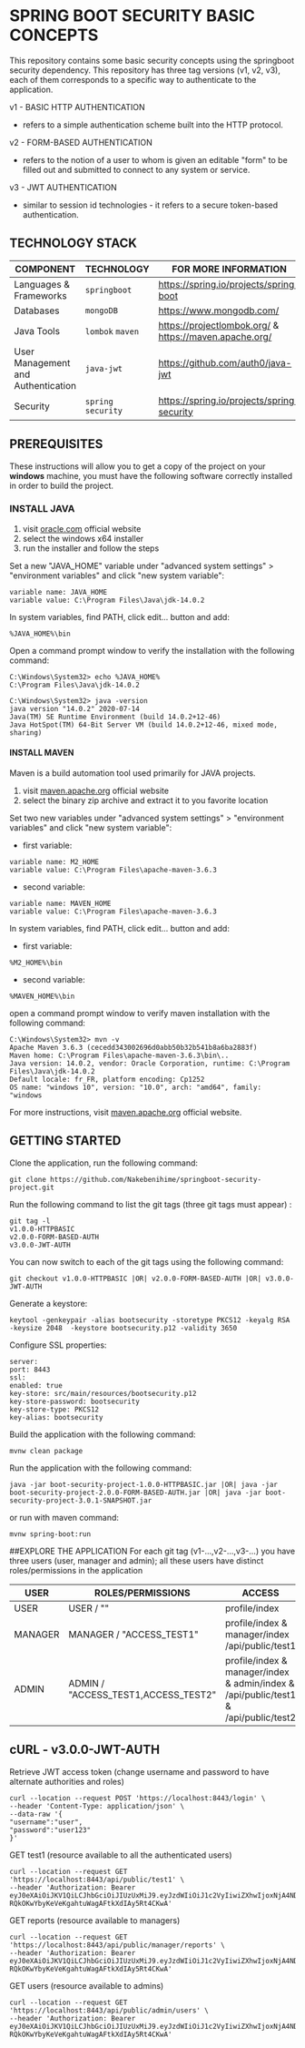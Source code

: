 # SPRING BOOT SECURITY BASIC CONCEPTS
This repository contains some basic security concepts using the springboot security dependency.
This repository has three tag versions (v1, v2, v3), each of them corresponds to a specific way to authenticate to the application.

v1 - BASIC HTTP AUTHENTICATION
- refers to a simple authentication scheme built into the HTTP protocol.

v2 - FORM-BASED AUTHENTICATION
- refers to the notion of a user to whom is given an editable "form" to be filled out and submitted to connect to any system or service.

v3 - JWT AUTHENTICATION
- similar to session id technologies - it refers to a secure token-based authentication.  

## TECHNOLOGY STACK
COMPONENT                           | TECHNOLOGY              | FOR MORE INFORMATION
---                                 | ---                     |---
Languages & Frameworks              |`springboot`            | https://spring.io/projects/spring-boot
Databases                           |`mongoDB`                | https://www.mongodb.com/
Java Tools                          |`lombok` `maven`         | https://projectlombok.org/ & https://maven.apache.org/
User Management and Authentication  |`java-jwt`               | https://github.com/auth0/java-jwt
Security                            |`spring security`        | https://spring.io/projects/spring-security 

## PREREQUISITES
These instructions will allow you to get a copy of the project on your **windows** machine, you must have the following software correctly installed in order to build the project.

### INSTALL JAVA
1. visit [oracle.com](https://www.oracle.com/java/technologies/javase-jdk14-downloads.html) official website
2. select the windows x64 installer
3. run the installer and follow the steps

Set a new "JAVA_HOME" variable under "advanced system settings" > "environment variables" and click "new system variable": 
```
variable name: JAVA_HOME
variable value: C:\Program Files\Java\jdk-14.0.2
```
In system variables, find PATH, click edit... button and add:
```
%JAVA_HOME%\bin
```
Open a command prompt window to verify the installation with the following command:
```
C:\Windows\System32> echo %JAVA_HOME%
C:\Program Files\Java\jdk-14.0.2

C:\Windows\System32> java -version
java version "14.0.2" 2020-07-14
Java(TM) SE Runtime Environment (build 14.0.2+12-46)
Java HotSpot(TM) 64-Bit Server VM (build 14.0.2+12-46, mixed mode, sharing)
```

####  INSTALL MAVEN
Maven is a build automation tool used primarily for JAVA projects.

1.	visit [maven.apache.org](https://maven.apache.org/download.cgi/) official website
2.	select the binary zip archive and extract it to you favorite location

Set two new variables under "advanced system settings" > "environment variables" and click "new system variable":
- first variable:
```
variable name: M2_HOME
variable value: C:\Program Files\apache-maven-3.6.3
```
- second variable:
```
variable name: MAVEN_HOME
variable value: C:\Program Files\apache-maven-3.6.3
```
In system variables, find PATH, click edit... button and add:
- first variable:
```
%M2_HOME%\bin
```
- second variable:
```
%MAVEN_HOME%\bin
```
open a command prompt window to verify maven installation with the following command:
```
C:\Windows\System32> mvn -v
Apache Maven 3.6.3 (cecedd343002696d0abb50b32b541b8a6ba2883f)
Maven home: C:\Program Files\apache-maven-3.6.3\bin\..
Java version: 14.0.2, vendor: Oracle Corporation, runtime: C:\Program Files\Java\jdk-14.0.2
Default locale: fr_FR, platform encoding: Cp1252
OS name: "windows 10", version: "10.0", arch: "amd64", family: "windows
```
For more instructions, visit [maven.apache.org](https://maven.apache.org/) official website.

## GETTING STARTED
Clone the application, run the following command:
```
git clone https://github.com/Nakebenihime/springboot-security-project.git
```
Run the following command to list the git tags (three git tags must appear) :
```
git tag -l
v1.0.0-HTTPBASIC
v2.0.0-FORM-BASED-AUTH
v3.0.0-JWT-AUTH
```
You can now switch to each of the git tags using the following command:
```
git checkout v1.0.0-HTTPBASIC |OR| v2.0.0-FORM-BASED-AUTH |OR| v3.0.0-JWT-AUTH
```
Generate a keystore:
```
keytool -genkeypair -alias bootsecurity -storetype PKCS12 -keyalg RSA -keysize 2048  -keystore bootsecurity.p12 -validity 3650
```
Configure SSL properties:
```
server:
port: 8443
ssl:
enabled: true
key-store: src/main/resources/bootsecurity.p12
key-store-password: bootsecurity
key-store-type: PKCS12
key-alias: bootsecurity
```
Build the application with the following command:
```
mvnw clean package
```
Run the application with the following command:
```
java -jar boot-security-project-1.0.0-HTTPBASIC.jar |OR| java -jar boot-security-project-2.0.0-FORM-BASED-AUTH.jar |OR| java -jar boot-security-project-3.0.1-SNAPSHOT.jar
```
or run with maven command:
```
mvnw spring-boot:run
```
##EXPLORE THE APPLICATION
For each git tag (v1-...,v2-...,v3-...) you have three users (user, manager and admin); all these users have distinct roles/permissions in the application

| USER                    | ROLES/PERMISSIONS                   | ACCESS 
---                       | ---                                 | ---                           
USER                      | USER / ""                           | profile/index
MANAGER                   | MANAGER / "ACCESS_TEST1"            | profile/index & manager/index /api/public/test1
ADMIN                     | ADMIN / "ACCESS_TEST1,ACCESS_TEST2" | profile/index & manager/index & admin/index & /api/public/test1 & /api/public/test2

## cURL - v3.0.0-JWT-AUTH

Retrieve JWT access token (change username and password to have alternate authorities and roles)
```
curl --location --request POST 'https://localhost:8443/login' \
--header 'Content-Type: application/json' \
--data-raw '{
"username":"user",
"password":"user123"
}'
```

GET test1 (resource available to all the authenticated users)
```
curl --location --request GET 'https://localhost:8443/api/public/test1' \
--header 'Authorization: Bearer eyJ0eXAiOiJKV1QiLCJhbGciOiJIUzUxMiJ9.eyJzdWIiOiJ1c2VyIiwiZXhwIjoxNjA4NDA2NTkyfQ.dWptNWtBsvYC01IxRCuilkK1GaTy1ZQCbrk5lidGs4RYtI-RQkOKwYbyKeVeKgahtuWagAFtkXdIAy5Rt4CKwA'
```

GET reports (resource available to managers)
```
curl --location --request GET 'https://localhost:8443/api/public/manager/reports' \
--header 'Authorization: Bearer eyJ0eXAiOiJKV1QiLCJhbGciOiJIUzUxMiJ9.eyJzdWIiOiJ1c2VyIiwiZXhwIjoxNjA4NDA2NTkyfQ.dWptNWtBsvYC01IxRCuilkK1GaTy1ZQCbrk5lidGs4RYtI-RQkOKwYbyKeVeKgahtuWagAFtkXdIAy5Rt4CKwA'
```

GET users (resource available to admins)
```
curl --location --request GET 'https://localhost:8443/api/public/admin/users' \
--header 'Authorization: Bearer eyJ0eXAiOiJKV1QiLCJhbGciOiJIUzUxMiJ9.eyJzdWIiOiJ1c2VyIiwiZXhwIjoxNjA4NDA2NTkyfQ.dWptNWtBsvYC01IxRCuilkK1GaTy1ZQCbrk5lidGs4RYtI-RQkOKwYbyKeVeKgahtuWagAFtkXdIAy5Rt4CKwA'
```